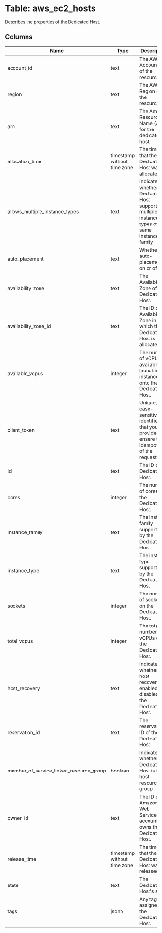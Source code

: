 
# Table: aws_ec2_hosts
Describes the properties of the Dedicated Host.
## Columns
| Name        | Type           | Description  |
| ------------- | ------------- | -----  |
|account_id|text|The AWS Account ID of the resource.|
|region|text|The AWS Region of the resource.|
|arn|text|The Amazon Resource Name (ARN) for the dedicated host.|
|allocation_time|timestamp without time zone|The time that the Dedicated Host was allocated.|
|allows_multiple_instance_types|text|Indicates whether the Dedicated Host supports multiple instance types of the same instance family|
|auto_placement|text|Whether auto-placement is on or off.|
|availability_zone|text|The Availability Zone of the Dedicated Host.|
|availability_zone_id|text|The ID of the Availability Zone in which the Dedicated Host is allocated.|
|available_vcpus|integer|The number of vCPUs available for launching instances onto the Dedicated Host.|
|client_token|text|Unique, case-sensitive identifier that you provide to ensure the idempotency of the request|
|id|text|The ID of the Dedicated Host.|
|cores|integer|The number of cores on the Dedicated Host.|
|instance_family|text|The instance family supported by the Dedicated Host|
|instance_type|text|The instance type supported by the Dedicated Host|
|sockets|integer|The number of sockets on the Dedicated Host.|
|total_vcpus|integer|The total number of vCPUs on the Dedicated Host.|
|host_recovery|text|Indicates whether host recovery is enabled or disabled for the Dedicated Host.|
|reservation_id|text|The reservation ID of the Dedicated Host|
|member_of_service_linked_resource_group|boolean|Indicates whether the Dedicated Host is in a host resource group|
|owner_id|text|The ID of the Amazon Web Services account that owns the Dedicated Host.|
|release_time|timestamp without time zone|The time that the Dedicated Host was released.|
|state|text|The Dedicated Host's state.|
|tags|jsonb|Any tags assigned to the Dedicated Host.|
